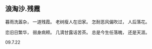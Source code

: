 ## 浪淘沙.残霞        

暮雨洗嚣杂，
一道残霞。
老树瘦人在旧家。
怎耐恶风偏吹过，
人后落花。

恋旧日繁华，
弱身病颊。
几滴甘露话苦茶。
总是今生任落魄，
还是天涯。

09.7.22